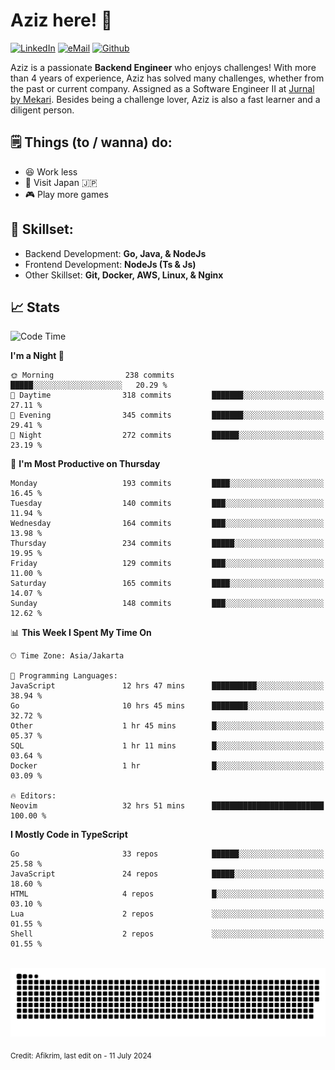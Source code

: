 # Aziz here! 👋

[![LinkedIn](https://img.shields.io/static/v1?message=afikrim&logo=linkedin&label=&color=0077B5&logoColor=white&labelColor=&style=for-the-badge)](https://www.linkedin.com/in/afikrim)
[![eMail](https://img.shields.io/static/v1?message=afikrim10@gmail.com&logo=gmail&label=&color=D14836&logoColor=white&labelColor=&style=for-the-badge)](mailto:afikrim10@gmail.com)
[![Github](https://komarev.com/ghpvc/?username=afikrim&label=Visitors&style=for-the-badge)](https://www.github.com/afikrim)

<!--Introduction-->
Aziz is a passionate **Backend Engineer** who enjoys challenges! With more than 4 years of experience, Aziz has solved many challenges, whether from the past or current company. Assigned as a Software Engineer II at [Jurnal by Mekari](https://jurnal.id). Besides being a challenge lover, Aziz is also a fast learner and a diligent person.

<!--Things TODO-->
## 🗒️ Things (to / wanna) do:

- 😆 Work less
- 🚀 Visit Japan 🇯🇵
- 🎮 Play more games

<!--Skillset-->
## 🏅 Skillset:

- Backend Development: **Go, Java, & NodeJs**
- Frontend Development: **NodeJs (Ts & Js)**
- Other Skillset: **Git, Docker, AWS, Linux, & Nginx**

## 📈 Stats  

<!--START_SECTION:waka-->
![Code Time](http://img.shields.io/badge/Code%20Time-1%2C797%20hrs%2015%20mins-blue)

**I'm a Night 🦉** 

```text
🌞 Morning                238 commits         █████░░░░░░░░░░░░░░░░░░░░   20.29 % 
🌆 Daytime                318 commits         ███████░░░░░░░░░░░░░░░░░░   27.11 % 
🌃 Evening                345 commits         ███████░░░░░░░░░░░░░░░░░░   29.41 % 
🌙 Night                  272 commits         ██████░░░░░░░░░░░░░░░░░░░   23.19 % 
```
📅 **I'm Most Productive on Thursday** 

```text
Monday                   193 commits         ████░░░░░░░░░░░░░░░░░░░░░   16.45 % 
Tuesday                  140 commits         ███░░░░░░░░░░░░░░░░░░░░░░   11.94 % 
Wednesday                164 commits         ███░░░░░░░░░░░░░░░░░░░░░░   13.98 % 
Thursday                 234 commits         █████░░░░░░░░░░░░░░░░░░░░   19.95 % 
Friday                   129 commits         ███░░░░░░░░░░░░░░░░░░░░░░   11.00 % 
Saturday                 165 commits         ████░░░░░░░░░░░░░░░░░░░░░   14.07 % 
Sunday                   148 commits         ███░░░░░░░░░░░░░░░░░░░░░░   12.62 % 
```


📊 **This Week I Spent My Time On** 

```text
🕑︎ Time Zone: Asia/Jakarta

💬 Programming Languages: 
JavaScript               12 hrs 47 mins      ██████████░░░░░░░░░░░░░░░   38.94 % 
Go                       10 hrs 45 mins      ████████░░░░░░░░░░░░░░░░░   32.72 % 
Other                    1 hr 45 mins        █░░░░░░░░░░░░░░░░░░░░░░░░   05.37 % 
SQL                      1 hr 11 mins        █░░░░░░░░░░░░░░░░░░░░░░░░   03.64 % 
Docker                   1 hr                █░░░░░░░░░░░░░░░░░░░░░░░░   03.09 % 

🔥 Editors: 
Neovim                   32 hrs 51 mins      █████████████████████████   100.00 % 
```

**I Mostly Code in TypeScript** 

```text
Go                       33 repos            ██████░░░░░░░░░░░░░░░░░░░   25.58 % 
JavaScript               24 repos            █████░░░░░░░░░░░░░░░░░░░░   18.60 % 
HTML                     4 repos             █░░░░░░░░░░░░░░░░░░░░░░░░   03.10 % 
Lua                      2 repos             ░░░░░░░░░░░░░░░░░░░░░░░░░   01.55 % 
Shell                    2 repos             ░░░░░░░░░░░░░░░░░░░░░░░░░   01.55 % 
```




<!--END_SECTION:waka-->


<br clear="both">

<div align="center">
  <img src="https://raw.githubusercontent.com/afikrim/afikrim/output/snake.svg" alt="Snake animation" />
</div>


<sub>Credit: Afikrim, last edit on - 11 July 2024</sub>
